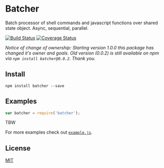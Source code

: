 # Batcher
Batch processor of shell commands and javascript functions over shared state object. Async, sequential, parallel.

[![Build Status](https://img.shields.io/travis/alexindigo/batcher/master.svg?style=flat-square)](https://travis-ci.org/alexindigo/batcher)
[![Coverage Status](https://img.shields.io/coveralls/alexindigo/batcher/master.svg?style=flat-square)](https://coveralls.io/github/alexindigo/batcher?branch=master)

*Notice of change of ownership: Starting version 1.0.0 this package has changed it's owner and goals. Old version (0.0.2) is still available on npm via `npm install batcher@0.0.2`. Thank you.*

## Install

```
npm install batcher --save
```

## Examples

```javascript
var batcher = require('batcher');
```

TBW

For more examples check out [`example.js`](example.js).

## License

[MIT](LICENSE)
